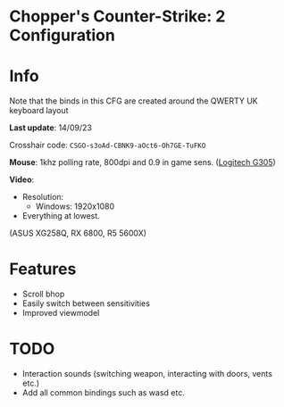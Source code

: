 # Chopper's Counter-Strike: 2 Configuration

# Info

Note that the binds in this CFG are created around the QWERTY UK keyboard layout

**Last update**: 14/09/23

Crosshair code: `CSGO-s3oAd-CBNK9-aOct6-Oh7GE-TuFKO`

 **Mouse**: 1khz polling rate, 800dpi and 0.9 in game sens. ([Logitech G305](https://www.amazon.co.uk/Logitech-Wireless-Lightweight-Programmable-compatible/dp/B07CGPZ3ZQ))
 
 **Video**: 
 
 * Resolution: 
    * Windows: 1920x1080
 * Everything at lowest.
 
 (ASUS XG258Q, RX 6800, R5 5600X)
 
 # Features
 
 * Scroll bhop
 * Easily switch between sensitivities
 * Improved viewmodel

 # TODO

 * Interaction sounds (switching weapon, interacting with doors, vents etc.)
 * Add all common bindings such as wasd etc.
